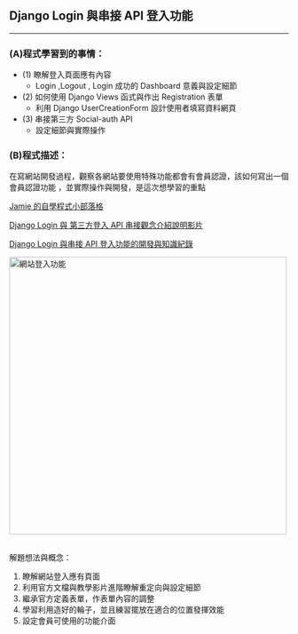 ## Django Login 與串接 API 登入功能  <br/>
---
### (A)程式學習到的事情：
* (1) 瞭解登入頁面應有內容
  * Login ,Logout , Login 成功的 Dashboard 意義與設定細節 
* (2) 如何使用 Django Views 函式與作出 Registration 表單
  * 利用 Django UserCreationForm 設計使用者填寫資料網頁 
* (3) 串接第三方 Social-auth API 
  * 設定細節與實際操作   

### (B)程式描述：
在寫網站開發過程，觀察各網站要使用特殊功能都會有會員認證，該如何寫出一個會員認證功能
，並實際操作與開發，是這次想學習的重點

[Jamie 的自學程式小部落格](https://jamie-web-heroku.herokuapp.com/index/)

[Django Login 與 第三方登入 API 串接觀念介紹說明影片](https://www.youtube.com/watch?v=wDQmJvlgXKY)

[Django Login 與串接 API 登入功能的開發與知識紀錄](https://reurl.cc/RdjGox)


<img src="https://i.imgur.com/SEb543F.png" alt="網站登入功能" title="width=400" width="500" />
<br/><br/>


解題想法與概念：
1. 瞭解網站登入應有頁面
2. 利用官方文檔與教學影片進階瞭解重定向與設定細節
3. 繼承官方定義表單，作表單內容的調整
4. 學習利用造好的輪子，並且練習擺放在適合的位置發揮效能
5. 設定會員可使用的功能介面